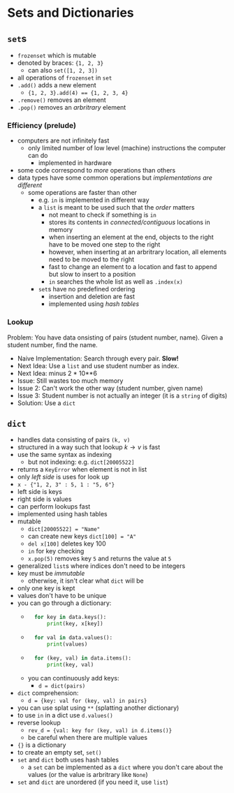 # Sets and Dictionaries

## `set`s
- `frozenset` which is mutable
- denoted by braces: `{1, 2, 3}`
    - can also `set([1, 2, 3])`
- all operations of `frozenset` in `set`
- `.add()` adds a new element
    - `{1, 2, 3}.add(4) == {1, 2, 3, 4}`
- `.remove()` removes an element
- `.pop()` removes an *arbritrary* element

### Efficiency (prelude)
- computers are not infinitely fast
    - only limited number of low level (machine) instructions the computer can do
        - implemented in hardware
- some code correspond to *more* operations than others
- data types have some common operations but *implementations are different*
    - some operations are faster than other
        - e.g. `in` is implemented in different way
        - a `list` is meant to be used such that the *order* matters
            - not meant to check if something is `in`
            - stores its contents in *connected/contiguous* locations in memory
            - when inserting an element at the end, objects to the right have to be moved one step to the right
            - however, when inserting at an arbritrary location, all elements need to be moved to the right
            - fast to change an element to a location and fast to append but slow to insert to a position
            - `in` searches the whole list as well as `.index(x)`
        - `set`s have no predefined ordering
            - insertion and deletion are fast
            - implemented using *hash tables*

### Lookup
Problem: You have data onsisting of pairs (student number, name). Given a student number, find the name.

- Naive Implementation: Search through every pair. **Slow!**
- Next Idea: Use a `list` and use student number as index.
- Next Idea: minus 2 * 10**6 
- Issue: Still wastes too much memory
- Issue 2: Can't work the other way (student number, given name)
- Issue 3: Student number is not actually an integer (it is a `string` of digits)
- Solution: Use a `dict`

## `dict`
- handles data consisting of pairs `(k, v)`
- structured in a way such that lookup $k \to v$ is fast
- use the same syntax as indexing
    - but not indexing: e.g. `dict[20005522]`
- returns a `KeyError` when element is not in list
- only *left side* is uses for look up
- `x - {"1, 2, 3" : 5, 1 : "5, 6"}`
- left side is keys
- right side is values
- can perform lookups fast
- implemented using hash tables
- mutable
    - `dict[20005522] = "Name"`
    - can create new keys `dict[100] = "A"`
    - `del x[100]` deletes key 100
    - `in` for key checking
    - `x.pop(5)` removes key `5` and returns the value at `5`
- generalized `list`s where indices don't need to be integers
- key must be *immutable*
    - otherwise, it isn't clear what `dict` will be
- only one key is kept
- values don't have to be unique
- you can go through a dictionary:
    - ```py
        for key in data.keys():
            print(key, x[key])
        ```
    - ```py
        for val in data.values():
            print(values)
        ```
    - ```py
        for (key, val) in data.items():
            print(key, val)
        ```
    - you can continuously add keys:
        - `d = dict(pairs)`
- `dict` comprehension:
     - `d = {key: val for (key, val) in pairs}`
- you can use splat using `**` (splatting another dictionary)
- to use `in` in a dict use `d.values()`
- reverse lookup
    - `rev_d = {val: key for (key, val) in d.items()}`
    - be careful when there are multiple values
- `{}` is a dictionary
- to create an empty set, `set()`
- `set` and `dict` both uses hash tables
    - a `set` can be implemented as a `dict` where you don't care about the values (or the value is arbritrary like `None`)
- `set` and `dict` are unordered (if you need it, use `list`)

